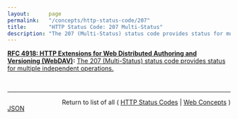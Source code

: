 ```yaml
---
layout:      page
permalink:   "/concepts/http-status-code/207"
title:       "HTTP Status Code: 207 Multi-Status"
description: "The 207 (Multi-Status) status code provides status for multiple independent operations."
---
```


**[RFC 4918: HTTP Extensions for Web Distributed Authoring and Versioning (WebDAV)](/specs/IETF/RFC/4918 "Web Distributed Authoring and Versioning (WebDAV) consists of a set of methods, headers, and content-types ancillary to HTTP/1.1 for the management of resource properties, creation and management of resource collections, URL namespace manipulation, and resource locking (collision avoidance)."):** [The 207 (Multi-Status) status code provides status for multiple independent operations.](http://tools.ietf.org/html/rfc4918#section-11.1 "Read documentation for HTTP Status Code &#34;207&#34;")

<br/>
<hr/>

<p style="float : left"><a href="./207.json" title="JSON representing this particular Web Concept value">JSON</a></p>
<p style="text-align: right">Return to list of all ( <a href="../http-status-codes">HTTP Status Codes</a> | <a href="../">Web Concepts</a> )</p>

